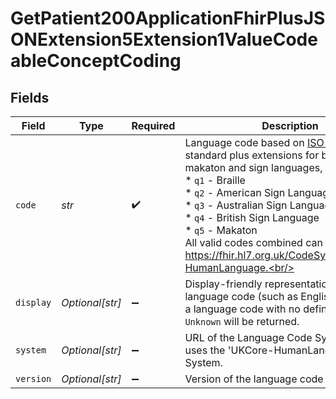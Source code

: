 # GetPatient200ApplicationFhirPlusJSONExtension5Extension1ValueCodeableConceptCoding


## Fields

| Field                                                                                                                                                                                                                                                                                                                                                                                                        | Type                                                                                                                                                                                                                                                                                                                                                                                                         | Required                                                                                                                                                                                                                                                                                                                                                                                                     | Description                                                                                                                                                                                                                                                                                                                                                                                                  | Example                                                                                                                                                                                                                                                                                                                                                                                                      |
| ------------------------------------------------------------------------------------------------------------------------------------------------------------------------------------------------------------------------------------------------------------------------------------------------------------------------------------------------------------------------------------------------------------ | ------------------------------------------------------------------------------------------------------------------------------------------------------------------------------------------------------------------------------------------------------------------------------------------------------------------------------------------------------------------------------------------------------------ | ------------------------------------------------------------------------------------------------------------------------------------------------------------------------------------------------------------------------------------------------------------------------------------------------------------------------------------------------------------------------------------------------------------ | ------------------------------------------------------------------------------------------------------------------------------------------------------------------------------------------------------------------------------------------------------------------------------------------------------------------------------------------------------------------------------------------------------------ | ------------------------------------------------------------------------------------------------------------------------------------------------------------------------------------------------------------------------------------------------------------------------------------------------------------------------------------------------------------------------------------------------------------ |
| `code`                                                                                                                                                                                                                                                                                                                                                                                                       | *str*                                                                                                                                                                                                                                                                                                                                                                                                        | :heavy_check_mark:                                                                                                                                                                                                                                                                                                                                                                                           | Language code based on [ISO 639-1](https://en.wikipedia.org/wiki/List_of_ISO_639-1_codes) standard plus extensions for braille, makaton and sign languages, which are:<br/>* `q1` - Braille<br/>* `q2` - American Sign Language<br/>* `q3` - Australian Sign Language<br/>* `q4` - British Sign Language<br/>* `q5` - Makaton<br/>All valid codes combined can be found at https://fhir.hl7.org.uk/CodeSystem/UKCore-HumanLanguage.<br/> | fr                                                                                                                                                                                                                                                                                                                                                                                                           |
| `display`                                                                                                                                                                                                                                                                                                                                                                                                    | *Optional[str]*                                                                                                                                                                                                                                                                                                                                                                                              | :heavy_minus_sign:                                                                                                                                                                                                                                                                                                                                                                                           | Display-friendly representation of the language code (such as English). If there is a language code with no defined mapping, `Unknown` will be returned.                                                                                                                                                                                                                                                     | French                                                                                                                                                                                                                                                                                                                                                                                                       |
| `system`                                                                                                                                                                                                                                                                                                                                                                                                     | *Optional[str]*                                                                                                                                                                                                                                                                                                                                                                                              | :heavy_minus_sign:                                                                                                                                                                                                                                                                                                                                                                                           | URL of the Language Code System. Always uses the 'UKCore-HumanLanguage' Code System.                                                                                                                                                                                                                                                                                                                         | https://fhir.hl7.org.uk/CodeSystem/UKCore-HumanLanguage                                                                                                                                                                                                                                                                                                                                                      |
| `version`                                                                                                                                                                                                                                                                                                                                                                                                    | *Optional[str]*                                                                                                                                                                                                                                                                                                                                                                                              | :heavy_minus_sign:                                                                                                                                                                                                                                                                                                                                                                                           | Version of the language code system.                                                                                                                                                                                                                                                                                                                                                                         | 1.0.0                                                                                                                                                                                                                                                                                                                                                                                                        |
